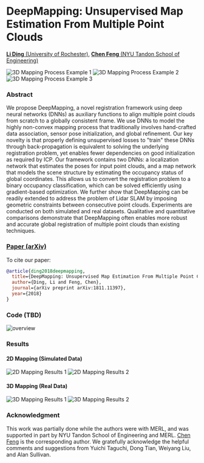 # DeepMapping: Unsupervised Map Estimation From Multiple Point Clouds

[**Li Ding** (University of Rochester)](https://www.hajim.rochester.edu/ece/lding6/), [**Chen Feng** (NYU Tandon School of Engineering)](https://simbaforrest.github.io)

![3D Mapping Process Example 1](https://github.com/ai4ce/DeepMapping/raw/master/resources/sample_vis_AVD.gif)
![3D Mapping Process Example 2](https://github.com/ai4ce/DeepMapping/raw/master/resources/sample2_vis_AVD.gif)
![3D Mapping Process Example 3](https://github.com/ai4ce/DeepMapping/raw/master/resources/sample3_vis_AVD.gif)

### Abstract
We propose DeepMapping, a novel registration framework using deep neural networks (DNNs) as auxiliary functions to align multiple point clouds from scratch to a globally consistent frame. We use DNNs to model the highly non-convex mapping process that traditionally involves hand-crafted data association, sensor pose initialization, and global refinement. Our key novelty is that properly defining unsupervised losses to "train" these DNNs through back-propagation is equivalent to solving the underlying registration problem, yet enables fewer dependencies on good initialization as required by ICP. Our framework contains two DNNs: a localization network that estimates the poses for input point clouds, and a map network that models the scene structure by estimating the occupancy status of global coordinates. This allows us to convert the registration problem to a binary occupancy classification, which can be solved efficiently using gradient-based optimization. We further show that DeepMapping can be readily extended to address the problem of Lidar SLAM by imposing geometric constraints between consecutive point clouds. Experiments are conducted on both simulated and real datasets. Qualitative and quantitative comparisons demonstrate that DeepMapping often enables more robust and accurate global registration of multiple point clouds than existing techniques.

### [Paper (arXiv)](https://arxiv.org/abs/1811.11397)
To cite our paper:   
```BibTex
@article{ding2018deepmapping,
  title={DeepMapping: Unsupervised Map Estimation From Multiple Point Clouds},
  author={Ding, Li and Feng, Chen},
  journal={arXiv preprint arXiv:1811.11397},
  year={2018}
}
```

### Code (TBD)
![overview](https://github.com/ai4ce/DeepMapping/raw/master/resources/deepmapping-overview.jpg)

### Results
#### 2D Mapping (Simulated Data)
![2D Mapping Results 1](https://github.com/ai4ce/DeepMapping/raw/master/resources/deepmapping-2Dmapping.jpg)
![2D Mapping Results 2](https://github.com/ai4ce/DeepMapping/raw/master/resources/deepmapping-2Dmapping2.jpg)
#### 3D Mapping (Real Data)
![3D Mapping Results 1](https://github.com/ai4ce/DeepMapping/raw/master/resources/deepmapping-3Dmapping.jpg)
![3D Mapping Results 2](https://github.com/ai4ce/DeepMapping/raw/master/resources/deepmapping-3Dmapping2.jpg)

### Acknowledgment
This work was partially done while the authors were with MERL, and was supported in part by NYU Tandon School of Engineering and MERL. [Chen Feng](https://simbaforrest.github.io) is the corresponding author. We gratefully acknowledge the helpful comments and suggestions from Yuichi Taguchi, Dong Tian, Weiyang Liu, and Alan Sullivan.
